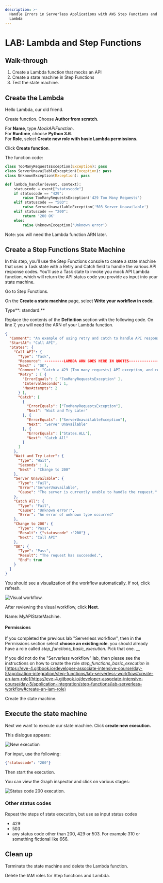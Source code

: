 ```yaml
---
description: >-
  Handle Errors in Serverless Applications with AWS Step Functions and AWS
  Lambda
---
```


# LAB: Lambda and Step Functions

## Walk-through <a href="#handle_errors_in_serverless_applications" id="handle_errors_in_serverless_applications"></a>

1. Create a Lambda function that mocks an API&#x20;
2. Create a state machine in Step Functions
3. Test the state machine.

## Create the Lambda

Hello Lambda, our old friend.

Create function. Choose **Author from scratch**.

For **Name**, type _MockAPIFunction_.\
For **Runtime**, choose **Python 3.6**.\
For **Role**, select **Create new role with basic Lambda permissions.**

Click **Create function**.

The function code:

```python
class TooManyRequestsException(Exception): pass
class ServerUnavailableException(Exception): pass
class UnknownException(Exception): pass

def lambda_handler(event, context):
    statuscode = event["statuscode"]    
    if statuscode == "429":
        raise TooManyRequestsException('429 Too Many Requests')
    elif statuscode == "503":
        raise ServerUnavailableException('503 Server Unavailable')
    elif statuscode == "200":
        return '200 OK'
    else:
        raise UnknownException('Unknown error')
```

Note: you will need the Lambda function ARN later.

## Create a Step Functions State Machine

In this step, you’ll use the Step Functions console to create a state machine that uses a Task state with a Retry and Catch field to handle the various API response codes. You’ll use a Task state to invoke you mock API Lambda function, which will return the API status code you provide as input into your state machine.

Go to Step Functions.

On the **Create a state machine** page, select **Write your workflow in code.**

Type**: standard.**

Replace the contents of the **Definition** section with the following code. On line 7, you will need the ARN of your Lambda function.&#x20;

```json
{
  "Comment": "An example of using retry and catch to handle API responses",
  "StartAt": "Call API",
  "States": {
    "Call API": {
      "Type": "Task",
      "Resource": ---------LAMBDA ARN GOES HERE IN QUOTES--------------,
      "Next" : "OK",
      "Comment": "Catch a 429 (Too many requests) API exception, and resubmit the failed request in a rate-limiting fashion.",
      "Retry" : [ {
        "ErrorEquals": [ "TooManyRequestsException" ],
        "IntervalSeconds": 1,
        "MaxAttempts": 2
      } ],
      "Catch": [ 
        {
          "ErrorEquals": ["TooManyRequestsException"],
          "Next": "Wait and Try Later"
        }, {
          "ErrorEquals": ["ServerUnavailableException"],
          "Next": "Server Unavailable"
        }, {
          "ErrorEquals": ["States.ALL"],
          "Next": "Catch All"
        }
      ]
    },
    "Wait and Try Later": {
      "Type": "Wait",
      "Seconds" : 1,
      "Next" : "Change to 200"
    },
    "Server Unavailable": {
      "Type": "Fail",
      "Error":"ServerUnavailable",
      "Cause": "The server is currently unable to handle the request."
    },
    "Catch All": {
      "Type": "Fail",
      "Cause": "Unknown error!",
      "Error": "An error of unknown type occurred"
    },
    "Change to 200": {
      "Type": "Pass",
      "Result": {"statuscode" :"200"} ,
      "Next": "Call API"
    },
    "OK": {
      "Type": "Pass",
      "Result": "The request has succeeded.",
      "End": true
    }
  }
}
```

You should see a visualization of the workflow automatically. If not, click refresh.

![Visual workflow.](<../../../.gitbook/assets/image (136).png>)

After reviewing the visual workflow, click **Next**.

Name: MyAPIStateMachine.

#### Permissions

If you completed the previous lab "Serverless workflow", then in the Permissions section select **choose an existing role**. you should already have a role called _step\_functions\_basic\_execution._ Pick that one. __&#x20;

If you did not do the "Serverless workflow" lab, then please see the instructions on how to create the role _step\_functions\_basic\_execution_ in [https://eve-4.gitbook.io/developer-associate-intensive-course/day-5/application-integration/step-functions/lab-serverless-workflow#create-an-iam-role](https://eve-4.gitbook.io/developer-associate-intensive-course/day-5/application-integration/step-functions/lab-serverless-workflow#create-an-iam-role)

Create the state machine.&#x20;

## Execute the state machine

Next we want to execute our state machine. Click **create new execution.**&#x20;

This dialogue appears:

![New execution](<../../../.gitbook/assets/image (185).png>)

For input, use the following:

```json
{"statuscode": "200"}
```

Then start the execution.&#x20;

You can view the Graph inspector and click on various stages:

![Status code 200 execution. ](<../../../.gitbook/assets/image (46).png>)

### Other status codes

Repeat the steps of state execution, but use as input status codes&#x20;

* 429
* 503
* any status code other than 200, 429 or 503. For example 310 or something fictional like 666.

## Clean up&#x20;

Terminate the state machine and delete the Lambda function.&#x20;

Delete the IAM roles for Step functions and Lambda.





